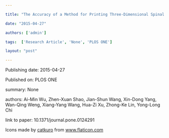 ---
title: "The Accuracy of a Method for Printing Three-Dimensional Spinal Models"
date: "2015-04-27"
authors: ['admin']
tags:  ['Research Article', 'None', 'PLOS ONE']
layout: "post"
---
Publishing date: 2015-04-27

Published on: PLOS ONE

summary: None

authors: Ai-Min Wu, Zhen-Xuan Shao, Jian-Shun Wang, Xin-Dong Yang, Wan-Qing Weng, Xiang-Yang Wang, Hua-Zi Xu, Zhong-Ke Lin, Yong-Long Chi

link to paper: 10.1371/journal.pone.0124291

Icons made by <a href="https://www.flaticon.com/free-icon/bookshelves_3576884" title="catkuro">catkuro</a> from <a href="https://www.flaticon.com/" title="Flaticon"> www.flaticon.com</a>